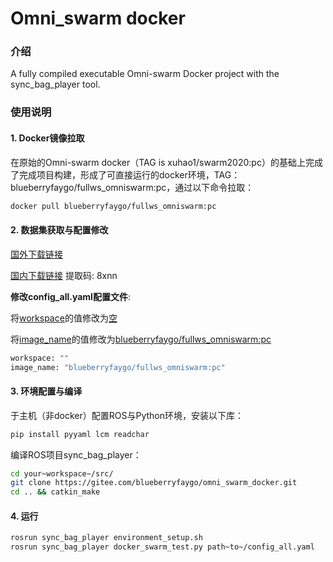 # Omni_swarm docker

### 介绍
A fully compiled executable Omni-swarm Docker project with the sync_bag_player tool.

### 使用说明

#### 1. Docker镜像拉取

在原始的Omni-swarm docker（TAG is xuhao1/swarm2020:pc）的基础上完成了完成项目构建，形成了可直接运行的docker环境，TAG：blueberryfaygo/fullws_omniswarm:pc，通过以下命令拉取：

```bash
docker pull blueberryfaygo/fullws_omniswarm:pc
```

#### 2. 数据集获取与配置修改

[国外下载链接](https://www.dropbox.com/sh/w5yagas06a9r14d/AACdKgMfCCg07M6jr6Ipmus1a?dl=0)

[国内下载链接](https://pan.baidu.com/s/1qeQ-NllqrElAl8Cd-ULDRw?pwd=8xnn) 提取码: 8xnn 

**修改config_all.yaml配置文件**:

将<u>workspace</u>的值修改为<u>空</u>

将<u>image_name</u>的值修改为<u>blueberryfaygo/fullws_omniswarm:pc</u>

```bash
workspace: ""
image_name: "blueberryfaygo/fullws_omniswarm:pc"
```

#### 3. 环境配置与编译

于主机（非docker）配置ROS与Python环境，安装以下库：

```bash
pip install pyyaml lcm readchar
```

编译ROS项目sync_bag_player：

```bash
cd your~workspace~/src/
git clone https://gitee.com/blueberryfaygo/omni_swarm_docker.git
cd .. && catkin_make
```

#### 4. 运行

```bash
rosrun sync_bag_player environment_setup.sh
rosrun sync_bag_player docker_swarm_test.py path~to~/config_all.yaml
```

